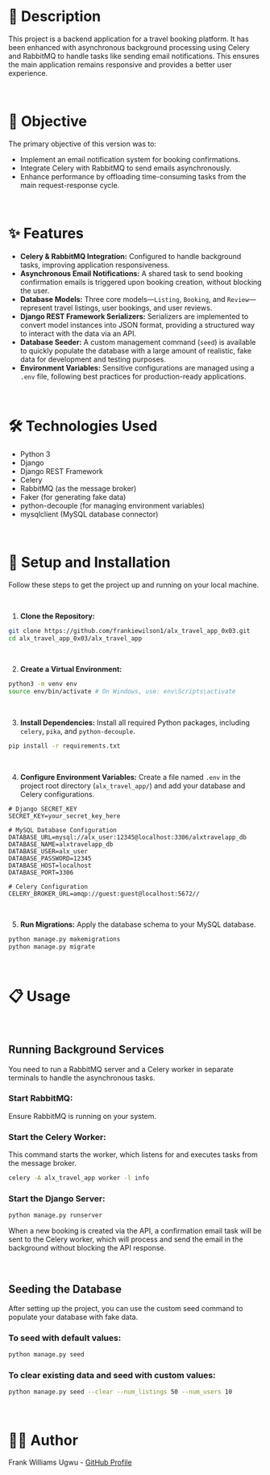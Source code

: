 # 📝 Description

This project is a backend application for a travel booking platform. It has been enhanced with asynchronous background processing using Celery and RabbitMQ to handle tasks like sending email notifications. This ensures the main application remains responsive and provides a better user experience.

<br>

# 🎯 Objective

The primary objective of this version was to:
- Implement an email notification system for booking confirmations.
- Integrate Celery with RabbitMQ to send emails asynchronously.
- Enhance performance by offloading time-consuming tasks from the main request-response cycle.

<br>

# ✨ Features

- **Celery & RabbitMQ Integration:** Configured to handle background tasks, improving application responsiveness.
- **Asynchronous Email Notifications:** A shared task to send booking confirmation emails is triggered upon booking creation, without blocking the user.
- **Database Models:** Three core models—`Listing`, `Booking`, and `Review`—represent travel listings, user bookings, and user reviews.
- **Django REST Framework Serializers:** Serializers are implemented to convert model instances into JSON format, providing a structured way to interact with the data via an API.
- **Database Seeder:** A custom management command (`seed`) is available to quickly populate the database with a large amount of realistic, fake data for development and testing purposes.
- **Environment Variables:** Sensitive configurations are managed using a `.env` file, following best practices for production-ready applications.

<br>

# 🛠️ Technologies Used

- Python 3
- Django
- Django REST Framework
- Celery
- RabbitMQ (as the message broker)
- Faker (for generating fake data)
- python-decouple (for managing environment variables)
- mysqlclient (MySQL database connector)

<br>

# 🚀 Setup and Installation

Follow these steps to get the project up and running on your local machine.

<br>

1. **Clone the Repository:**
```bash
git clone https://github.com/frankiewilson1/alx_travel_app_0x03.git
cd alx_travel_app_0x03/alx_travel_app
```

<br>

2. **Create a Virtual Environment:**
```bash
python3 -m venv env
source env/bin/activate # On Windows, use: env\Scripts\activate
```

<br>

3. **Install Dependencies:**
Install all required Python packages, including `celery`, `pika`, and `python-decouple`.
```bash
pip install -r requirements.txt
```

<br>

4. **Configure Environment Variables:**
Create a file named `.env` in the project root directory (`alx_travel_app/`) and add your database and Celery configurations.
```
# Django SECRET_KEY
SECRET_KEY=your_secret_key_here

# MySQL Database Configuration
DATABASE_URL=mysql://alx_user:12345@localhost:3306/alxtravelapp_db
DATABASE_NAME=alxtravelapp_db
DATABASE_USER=alx_user
DATABASE_PASSWORD=12345
DATABASE_HOST=localhost
DATABASE_PORT=3306

# Celery Configuration
CELERY_BROKER_URL=amqp://guest:guest@localhost:5672//
```

<br>

5. **Run Migrations:**
Apply the database schema to your MySQL database.
```bash
python manage.py makemigrations
python manage.py migrate
```

<br>

# 📋 Usage

<br>

## Running Background Services

You need to run a RabbitMQ server and a Celery worker in separate terminals to handle the asynchronous tasks.

### Start RabbitMQ:
Ensure RabbitMQ is running on your system.

### Start the Celery Worker:
This command starts the worker, which listens for and executes tasks from the message broker.
```bash
celery -A alx_travel_app worker -l info
```

### Start the Django Server:
```bash
python manage.py runserver
```

When a new booking is created via the API, a confirmation email task will be sent to the Celery worker, which will process and send the email in the background without blocking the API response.

<br>

## Seeding the Database

After setting up the project, you can use the custom seed command to populate your database with fake data.

### To seed with default values:
```bash
python manage.py seed
```

### To clear existing data and seed with custom values:
```bash
python manage.py seed --clear --num_listings 50 --num_users 10
```

<br>

# 🧑‍💻 Author

Frank Williams Ugwu - [GitHub Profile](https://github.com/your-username)
